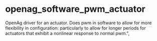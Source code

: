openag\_software\_pwm\_actuator
============================

OpenAg driver for an actuator. Does pwm in software to allow for more flexibility in configuration: particularly to allow for longer periods for actuators that exhibit a nonlinear response to normal pwm.",
